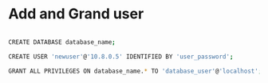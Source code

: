 # Add and Grand user


```bash

CREATE DATABASE database_name;

CREATE USER 'newuser'@'10.8.0.5' IDENTIFIED BY 'user_password';

GRANT ALL PRIVILEGES ON database_name.* TO 'database_user'@'localhost';

```